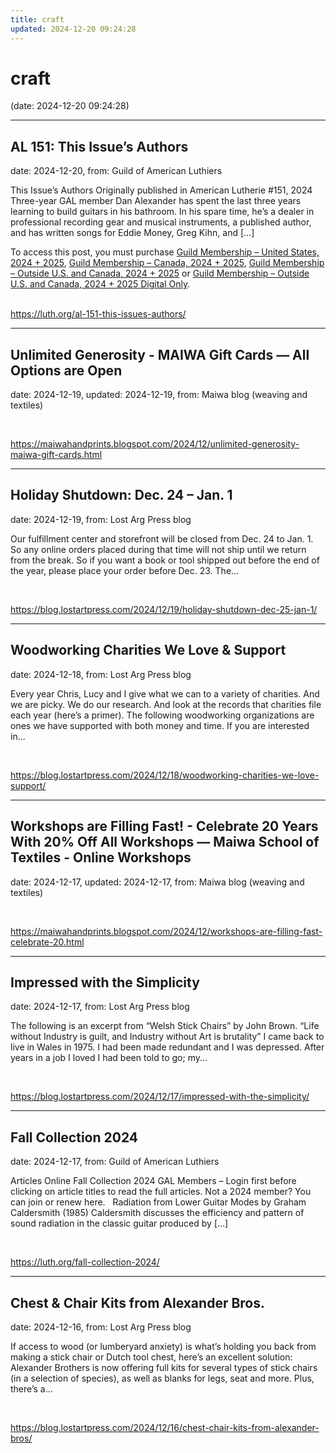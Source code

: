 ```yaml
---
title: craft
updated: 2024-12-20 09:24:28
---
```


# craft

(date: 2024-12-20 09:24:28)

---

## AL 151: This Issue’s Authors

date: 2024-12-20, from: Guild of American Luthiers

<p>This Issue’s Authors Originally published in American Lutherie #151, 2024 Three-year GAL member Dan Alexander has spent the last three years learning to build guitars in his bathroom. In his spare time, he’s a dealer in professional recording gear and musical instruments, a published author, and has written songs for Eddie Money, Greg Kihn, and [&#8230;]</p>
 		<div class="woocommerce">
			<div class="woocommerce-info wc-memberships-restriction-message wc-memberships-message wc-memberships-content-restricted-message">
				To access this post, you must purchase <span class="wc-memberships-products-grant-access"><a href="https://luth.org/products/membership-products/membership/?attribute_your-location=United+States&#038;attribute_membership-years=2024+%2B+2025">Guild Membership &#8211; United States, 2024 + 2025</a>, <a href="https://luth.org/products/membership-products/membership/?attribute_your-location=Canada&#038;attribute_membership-years=2024+%2B+2025">Guild Membership &#8211; Canada, 2024 + 2025</a>, <a href="https://luth.org/products/membership-products/membership/?attribute_your-location=Outside+U.S.+and+Canada&#038;attribute_membership-years=2024+%2B+2025">Guild Membership &#8211; Outside U.S. and Canada, 2024 + 2025</a> or <a href="https://luth.org/products/membership-products/membership/?attribute_your-location=Outside+U.S.+and+Canada&#038;attribute_membership-years=2024+%2B+2025+Digital+Only">Guild Membership &#8211; Outside U.S. and Canada, 2024 + 2025 Digital Only</a></span>.		    </div>
		</div>
		 

<br> 

<https://luth.org/al-151-this-issues-authors/>

---

## Unlimited Generosity - MAIWA Gift Cards — All Options are Open

date: 2024-12-19, updated: 2024-12-19, from: Maiwa blog (weaving and textiles)

 

<br> 

<https://maiwahandprints.blogspot.com/2024/12/unlimited-generosity-maiwa-gift-cards.html>

---

## Holiday Shutdown: Dec. 24 – Jan. 1

date: 2024-12-19, from: Lost Arg Press blog

Our fulfillment center and storefront will be closed from Dec. 24 to Jan. 1. So any online orders placed during that time will not ship until we return from the break. So if you want a book or tool shipped out before the end of the year, please place your order before Dec. 23. The... 

<br> 

<https://blog.lostartpress.com/2024/12/19/holiday-shutdown-dec-25-jan-1/>

---

## Woodworking Charities We Love & Support

date: 2024-12-18, from: Lost Arg Press blog

Every year Chris, Lucy and I give what we can to a variety of charities. And we are picky. We do our research. And look at the records that charities file each year (here’s a primer). The following woodworking organizations are ones we have supported with both money and time. If you are interested in... 

<br> 

<https://blog.lostartpress.com/2024/12/18/woodworking-charities-we-love-support/>

---

## Workshops are Filling Fast! - Celebrate 20 Years With 20% Off All Workshops — Maiwa School of Textiles - Online Workshops

date: 2024-12-17, updated: 2024-12-17, from: Maiwa blog (weaving and textiles)

 

<br> 

<https://maiwahandprints.blogspot.com/2024/12/workshops-are-filling-fast-celebrate-20.html>

---

## Impressed with the Simplicity

date: 2024-12-17, from: Lost Arg Press blog

The following is an excerpt from &#8220;Welsh Stick Chairs&#8221; by John Brown. “Life without Industry is guilt, and Industry without Art is brutality” I came back to live in Wales in 1975. I had been made redundant and I was depressed. After years in a job I loved I had been told to go; my... 

<br> 

<https://blog.lostartpress.com/2024/12/17/impressed-with-the-simplicity/>

---

## Fall Collection 2024

date: 2024-12-17, from: Guild of American Luthiers

Articles Online Fall Collection 2024 GAL Members – Login first before clicking on article titles to read the full articles. Not a 2024 member? You can join or renew here. &#160; Radiation from Lower Guitar Modes by Graham Caldersmith (1985) Caldersmith discusses the efficiency and pattern of sound radiation in the classic guitar produced by [&#8230;] 

<br> 

<https://luth.org/fall-collection-2024/>

---

## Chest & Chair Kits from Alexander Bros.

date: 2024-12-16, from: Lost Arg Press blog

If access to wood (or lumberyard anxiety) is what&#8217;s holding you back from making a stick chair or Dutch tool chest, here&#8217;s an excellent solution: Alexander Brothers is now offering full kits for several types of stick chairs (in a selection of species), as well as blanks for legs, seat and more. Plus, there&#8217;s a... 

<br> 

<https://blog.lostartpress.com/2024/12/16/chest-chair-kits-from-alexander-bros/>

